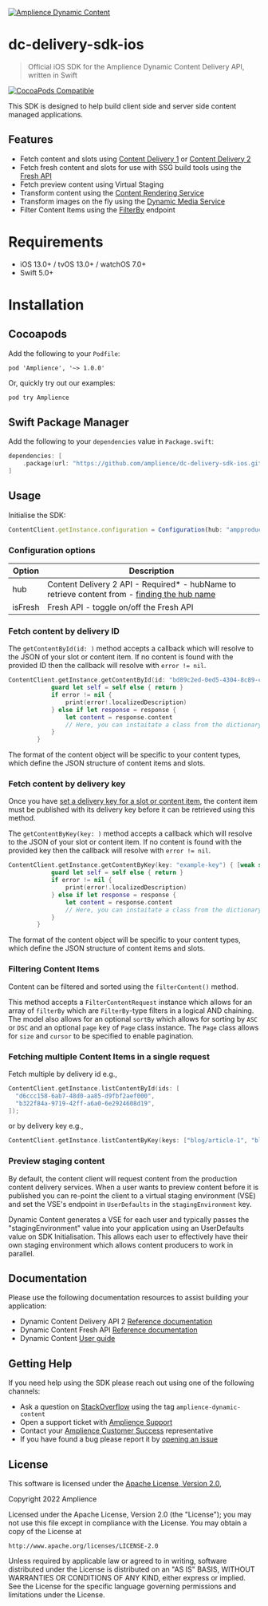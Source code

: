 [![Amplience Dynamic Content](https://github.com/amplience/dc-delivery-sdk-js/raw/master/media/header.png)](https://amplience.com/dynamic-content)

# dc-delivery-sdk-ios

> Official iOS SDK for the Amplience Dynamic Content Delivery API, written in Swift


[![CocoaPods Compatible](https://img.shields.io/cocoapods/v/Amplience.svg)](https://img.shields.io/cocoapods/v/Amplience.svg)

This SDK is designed to help build client side and server side content managed applications.

## Features

- Fetch content and slots using [Content Delivery 1](https://docs.amplience.net/integration/deliveryapi.html#the-content-delivery-api) or [Content Delivery 2](https://docs.amplience.net/development/contentdelivery/readme.html)
- Fetch fresh content and slots for use with SSG build tools using the [Fresh API](https://amplience.com/docs/development/freshapi/fresh-api.html)
- Fetch preview content using Virtual Staging
- Transform content using the [Content Rendering Service](https://docs.amplience.net/integration/contentrenderingservice.html#the-content-rendering-service)
- Transform images on the fly using the [Dynamic Media Service](http://playground.amplience.com/di/app/#/intro)
- Filter Content Items using the [FilterBy](https://amplience.com/docs/development/contentdelivery/filterandsort.html) endpoint


# Requirements

- iOS 13.0+ / tvOS 13.0+ / watchOS 7.0+
- Swift 5.0+

# Installation

## Cocoapods

Add the following to your `Podfile`:
```
pod 'Amplience', '~> 1.0.0'
```

Or, quickly try out our examples:
```bash
pod try Amplience
```

## Swift Package Manager

Add the following to your `dependencies` value in `Package.swift`:
```swift
dependencies: [
    .package(url: "https://github.com/amplience/dc-delivery-sdk-ios.git", from: "1.0.0")
]
```


## Usage

Initialise the SDK:

```js
ContentClient.getInstance.configuration = Configuration(hub: "ampproduct-doc", isFresh: false)
```



### Configuration options

| Option             | Description                                                                                                                                                                 |
| ------------------ | --------------------------------------------------------------------------------------------------------------------------------------------------------------------------- |
| hub            | Content Delivery 2 API - Required\* - hubName to retrieve content from - [finding the hub name](https://docs.amplience.net/development/contentdelivery/readme.html#hubname) |
| isFresh             | Fresh API - toggle on/off the Fresh API                                                                                                                                                                |



### Fetch content by delivery ID

The `getContentById(id: )` method accepts a callback which will resolve to the JSON of your slot or content item. If no content is found with the provided ID then the callback will resolve with `error != nil`.

```swift
ContentClient.getInstance.getContentById(id: "bd89c2ed-0ed5-4304-8c89-c0710af500e2") { [weak self] response, error in
            guard let self = self else { return }
            if error != nil {
                print(error!.localizedDescription)
            } else if let response = response {
                let content = response.content
                // Here, you can instaitate a class from the dictionary within `response.content`
            }
        }
```

The format of the content object will be specific to your content types, which define the JSON structure of content items and slots.


### Fetch content by delivery key

Once you have [set a delivery key for a slot or content item](https://docs.amplience.net/development/delivery-keys/readme.html), the content item must be published with its delivery key before it can be retrieved using this method.

The `getContentByKey(key: )` method accepts a callback which will resolve to the JSON of your slot or content item. If no content is found with the provided key then the callback will resolve with `error != nil`.

```swift
ContentClient.getInstance.getContentByKey(key: "example-key") { [weak self] response, error in
            guard let self = self else { return }
            if error != nil {
                print(error!.localizedDescription)
            } else if let response = response {
                let content = response.content
                // Here, you can instaitate a class from the dictionary within `response.content`
            }
        }
```

The format of the content object will be specific to your content types, which define the JSON structure of content items and slots.

### Filtering Content Items

Content can be filtered and sorted using the `filterContent()` method.

This method accepts a `FilterContentRequest` instance which allows for an array of `filterBy` which are `FilterBy`-type filters in a logical AND chaining. The model also allows for an optional `sortBy` which allows for sorting by `ASC` or `DSC` and an optional `page` key of `Page` class instance. The `Page` class allows for `size` and `cursor` to be specified to enable pagination.


### Fetching multiple Content Items in a single request

Fetch multiple by delivery id e.g.,

```swift
ContentClient.getInstance.listContentById(ids: [
  "d6ccc158-6ab7-48d0-aa85-d9fbf2aef000",
  "b322f84a-9719-42ff-a6a0-6e2924608d19",
]);
```

or by delivery key e.g.,

```swift
ContentClient.getInstance.listContentByKey(keys: ["blog/article-1", "blog/article-2"]);
```

### Preview staging content

By default, the content client will request content from the production content delivery services. When a user wants to preview content before it is published you can re-point the client to a virtual staging environment (VSE) and set the VSE's endpoint in `UserDefaults` in the `stagingEnvironment` key.

Dynamic Content generates a VSE for each user and typically passes the "stagingEnvironment" value into your application using an UserDefaults value on SDK Initialisation. This allows each user to effectively have their own staging environment which allows content producers to work in parallel.


## Documentation

Please use the following documentation resources to assist building your application:

- Dynamic Content Delivery API 2 [Reference documentation](https://amplience.com/docs/development/contentdelivery/readme.html)
- Dynamic Content Fresh API [Reference documentation](https://amplience.com/docs/development/contentdelivery/filterapiintro.html)
- Dynamic Content [User guide](https://docs.amplience.net/)

## Getting Help

If you need help using the SDK please reach out using one of the following channels:

- Ask a question on [StackOverflow](https://stackoverflow.com/) using the tag `amplience-dynamic-content`
- Open a support ticket with [Amplience Support](https://support.amplience.com/)
- Contact your [Amplience Customer Success](https://amplience.com/customer-success) representative
- If you have found a bug please report it by [opening an issue](https://github.com/amplience/dc-delivery-sdk-js/issues/new)

## License

This software is licensed under the [Apache License, Version 2.0](http://www.apache.org/licenses/LICENSE-2.0),

Copyright 2022 Amplience

Licensed under the Apache License, Version 2.0 (the "License");
you may not use this file except in compliance with the License.
You may obtain a copy of the License at

    http://www.apache.org/licenses/LICENSE-2.0

Unless required by applicable law or agreed to in writing, software
distributed under the License is distributed on an "AS IS" BASIS,
WITHOUT WARRANTIES OR CONDITIONS OF ANY KIND, either express or implied.
See the License for the specific language governing permissions and
limitations under the License.
